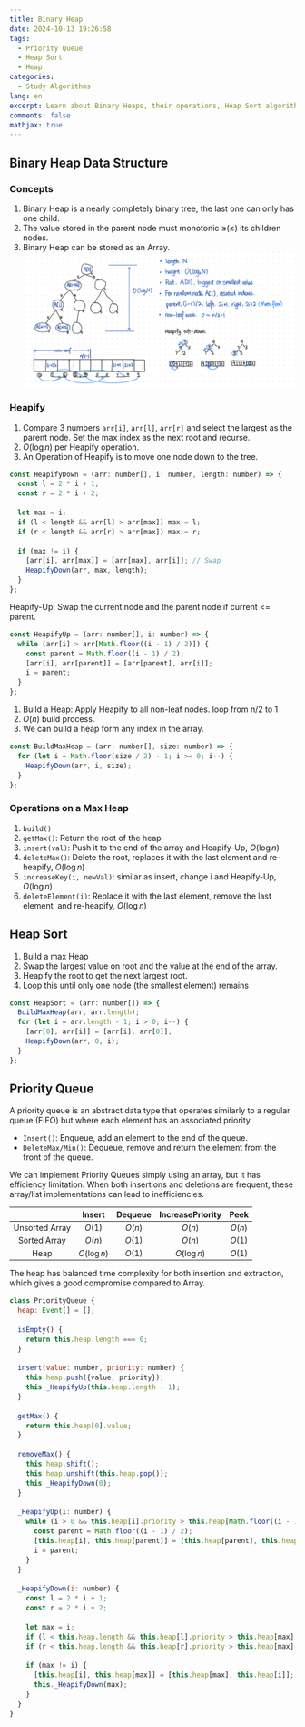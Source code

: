 ```yaml
---
title: Binary Heap
date: 2024-10-13 19:26:58
tags:
  - Priority Queue
  - Heap Sort
  - Heap
categories:
  - Study Algorithms
lang: en
excerpt: Learn about Binary Heaps, their operations, Heap Sort algorithm, and Priority Queue implementations with detailed JavaScript examples.
comments: false
mathjax: true
---
```


## Binary Heap Data Structure

### Concepts

1. Binary Heap is a nearly completely binary tree, the last one can only has one child.
2. The value stored in the parent node must monotonic ≥(≤) its children nodes.
3. Binary Heap can be stored as an Array.
   ![Binary Heap Concepts](/images/[Binary-Heap]Concepts.png)

### Heapify

1. Compare 3 numbers `arr[i]`, `arr[l]`, `arr[r]` and select the largest as the parent node. Set the max index as the next root and recurse.
2. $O(\log n)$ per Heapify operation.
3. An Operation of Heapify is to move one node down to the tree.

```js
const HeapifyDown = (arr: number[], i: number, length: number) => {
  const l = 2 * i + 1;
  const r = 2 * i + 2;

  let max = i;
  if (l < length && arr[l] > arr[max]) max = l;
  if (r < length && arr[r] > arr[max]) max = r;

  if (max != i) {
    [arr[i], arr[max]] = [arr[max], arr[i]]; // Swap
    HeapifyDown(arr, max, length);
  }
};
```

Heapify-Up: Swap the current node and the parent node if current <= parent.

```js
const HeapifyUp = (arr: number[], i: number) => {
  while (arr[i] > arr[Math.floor((i - 1) / 2)]) {
    const parent = Math.floor((i - 1) / 2);
    [arr[i], arr[parent]] = [arr[parent], arr[i]];
    i = parent;
  }
};
```

1. Build a Heap: Apply Heapify to all non-leaf nodes. loop from n/2 to 1
2. $O(n)$ build process.
3. We can build a heap form any index in the array.

```js
const BuildMaxHeap = (arr: number[], size: number) => {
  for (let i = Math.floor(size / 2) - 1; i >= 0; i--) {
    HeapifyDown(arr, i, size);
  }
};
```

### Operations on a Max Heap

1. `build()`
2. `getMax()`: Return the root of the heap
3. `insert(val)`: Push it to the end of the array and Heapify-Up, $O(\log n)$
4. `deleteMax()`: Delete the root, replaces it with the last element and re-heapify, $O(\log n)$
5. `increaseKey(i, newVal)`: similar as insert, change i and Heapify-Up, $O(\log n)$
6. `deleteElement(i)`: Replace it with the last element, remove the last element, and re-heapify, $O(\log n)$

## Heap Sort

1. Build a max Heap
2. Swap the largest value on root and the value at the end of the array.
3. Heapify the root to get the next largest root.
4. Loop this until only one node (the smallest element) remains

```js
const HeapSort = (arr: number[]) => {
  BuildMaxHeap(arr, arr.length);
  for (let i = arr.length - 1; i > 0; i--) {
    [arr[0], arr[i]] = [arr[i], arr[0]];
    HeapifyDown(arr, 0, i);
  }
};
```

## Priority Queue

A priority queue is an abstract data type that operates similarly to a regular queue (FIFO) but where each element has an associated priority.

- `Insert()`: Enqueue, add an element to the end of the queue.
- `DeleteMax/Min()`: Dequeue, remove and return the element from the front of the queue.

We can implement Priority Queues simply using an array, but it has efficiency limitation. When both insertions and deletions are frequent, these array/list implementations can lead to inefficiencies.

|                |   Insert    | Dequeue | IncreasePriority |  Peek  |
| :------------: | :---------: | :-----: | :--------------: | :----: |
| Unsorted Array |   $O(1)$    | $O(n)$  |      $O(n)$      | $O(n)$ |
|  Sorted Array  |   $O(n)$    | $O(1)$  |      $O(n)$      | $O(1)$ |
|      Heap      | $O(\log n)$ | $O(1)$  |   $O(\log n)$    | $O(1)$ |

The heap has balanced time complexity for both insertion and extraction, which gives a good compromise compared to Array.

```js
class PriorityQueue {
  heap: Event[] = [];

  isEmpty() {
    return this.heap.length === 0;
  }

  insert(value: number, priority: number) {
    this.heap.push({value, priority});
    this._HeapifyUp(this.heap.length - 1);
  }

  getMax() {
    return this.heap[0].value;
  }

  removeMax() {
    this.heap.shift();
    this.heap.unshift(this.heap.pop());
    this._HeapifyDown(0);
  }

  _HeapifyUp(i: number) {
    while (i > 0 && this.heap[i].priority > this.heap[Math.floor((i - 1) / 2)].priority) {
      const parent = Math.floor((i - 1) / 2);
      [this.heap[i], this.heap[parent]] = [this.heap[parent], this.heap[i]];
      i = parent;
    }
  }

  _HeapifyDown(i: number) {
    const l = 2 * i + 1;
    const r = 2 * i + 2;

    let max = i;
    if (l < this.heap.length && this.heap[l].priority > this.heap[max].priority) max = l;
    if (r < this.heap.length && this.heap[r].priority > this.heap[max].priority) max = r;

    if (max != i) {
      [this.heap[i], this.heap[max]] = [this.heap[max], this.heap[i]];
      this._HeapifyDown(max);
    }
  }
}
```
